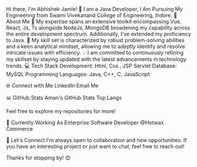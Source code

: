 Hi there, I'm Abhishek Jamle! 👋
I am a Java Developer, I Am Pursuing My Engineering from Swami Vivekanand College of Engineering, Indore.
🚀 About Me
🔭 My expertise spans an extensive toolkit encompassing Vue, React, Js, Ts alongside NodeJs, MongoDB broadening my capability across the entire development spectrum. Additionally, I've extended my proficiency to Java.
🌱 My skill set is characterized by robust problem-solving abilities and a keen analytical mindset, allowing me to adeptly identify and resolve intricate issues with efficiency.
💡 I am committed to continuously refining my skillset by staying updated with the latest advancements in technology trends.
💻 Tech Stack
Development:  Html, Css , JSP Servlet
Database: MySQL
Programming Languages: Java, C++, C, JavaScript

🌐 Connect with Me
LinkedIn Email Me

📊 GitHub Stats
Aman's GitHub Stats Top Langs

Feel free to explore my repositories for more!

🚧 Currently Working As
Enterprise Software Developer @Hotwax Commerce

🤝 Let's Connect
I'm always open to collaboration and new opportunities. If you have an interesting project or just want to chat, feel free to reach out!

Thanks for stopping by! 😊
